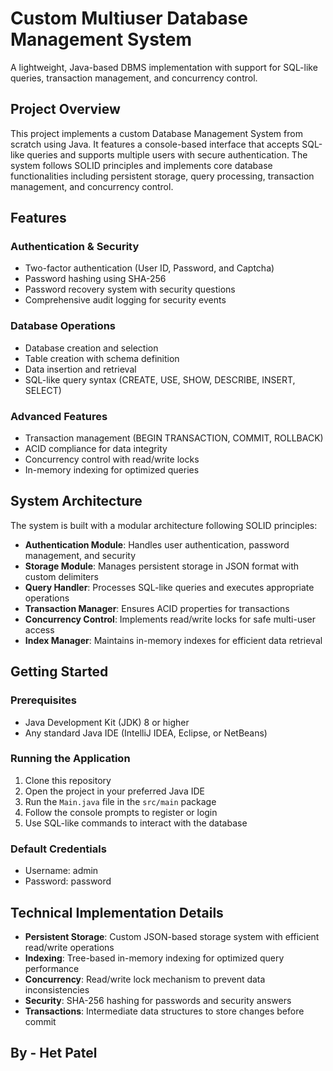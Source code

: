 # Custom Multiuser Database Management System

A lightweight, Java-based DBMS implementation with support for SQL-like queries, transaction management, and concurrency control.

## Project Overview

This project implements a custom Database Management System from scratch using Java. It features a console-based interface that accepts SQL-like queries and supports multiple users with secure authentication. The system follows SOLID principles and implements core database functionalities including persistent storage, query processing, transaction management, and concurrency control.

## Features

### Authentication & Security
- Two-factor authentication (User ID, Password, and Captcha)
- Password hashing using SHA-256
- Password recovery system with security questions
- Comprehensive audit logging for security events

### Database Operations
- Database creation and selection
- Table creation with schema definition
- Data insertion and retrieval
- SQL-like query syntax (CREATE, USE, SHOW, DESCRIBE, INSERT, SELECT)

### Advanced Features
- Transaction management (BEGIN TRANSACTION, COMMIT, ROLLBACK)
- ACID compliance for data integrity
- Concurrency control with read/write locks
- In-memory indexing for optimized queries

## System Architecture

The system is built with a modular architecture following SOLID principles:

- **Authentication Module**: Handles user authentication, password management, and security
- **Storage Module**: Manages persistent storage in JSON format with custom delimiters
- **Query Handler**: Processes SQL-like queries and executes appropriate operations
- **Transaction Manager**: Ensures ACID properties for transactions
- **Concurrency Control**: Implements read/write locks for safe multi-user access
- **Index Manager**: Maintains in-memory indexes for efficient data retrieval

## Getting Started

### Prerequisites
- Java Development Kit (JDK) 8 or higher
- Any standard Java IDE (IntelliJ IDEA, Eclipse, or NetBeans)

### Running the Application
1. Clone this repository
2. Open the project in your preferred Java IDE
3. Run the `Main.java` file in the `src/main` package
4. Follow the console prompts to register or login
5. Use SQL-like commands to interact with the database

### Default Credentials
- Username: admin
- Password: password

## Technical Implementation Details

- **Persistent Storage**: Custom JSON-based storage system with efficient read/write operations
- **Indexing**: Tree-based in-memory indexing for optimized query performance
- **Concurrency**: Read/write lock mechanism to prevent data inconsistencies
- **Security**: SHA-256 hashing for passwords and security answers
- **Transactions**: Intermediate data structures to store changes before commit

## By - Het Patel
